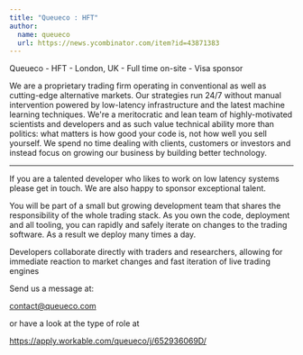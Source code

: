 ```yaml
---
title: "Queueco : HFT"
author:
  name: queueco
  url: https://news.ycombinator.com/item?id=43871383
---
```

Queueco - HFT - London, UK - Full time on-site - Visa sponsor

We are a proprietary trading firm operating in conventional as well as cutting-edge alternative markets. Our strategies run 24&#x2F;7 without manual intervention powered by low-latency infrastructure and the latest machine learning techniques. We&#x27;re a meritocratic and lean team of highly-motivated scientists and developers and as such value technical ability more than politics: what matters is how good your code is, not how well you sell yourself. We spend no time dealing with clients, customers or investors and instead focus on growing our business by building better technology.

---

If you are a talented developer who likes to work on low latency systems please get in touch. We are also happy to sponsor exceptional talent.

You will be part of a small but growing development team that shares the responsibility of the whole trading stack. As you own the code, deployment and all tooling, you can rapidly and safely iterate on changes to the trading software. As a result we deploy many times a day.

Developers collaborate directly with traders and researchers, allowing for immediate reaction to market changes and fast iteration of live trading engines

Send us a message at:

contact@queueco.com

or have a look at the type of role at

<a href="https:&#x2F;&#x2F;apply.workable.com&#x2F;queueco&#x2F;j&#x2F;652936069D&#x2F;" rel="nofollow">https:&#x2F;&#x2F;apply.workable.com&#x2F;queueco&#x2F;j&#x2F;652936069D&#x2F;</a>
<JobApplication />
